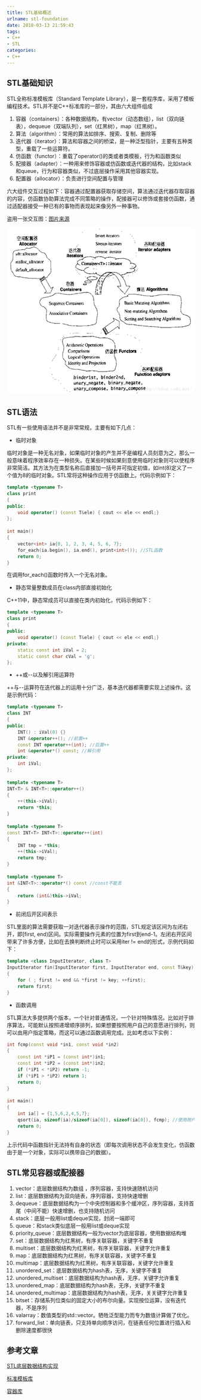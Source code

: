 ```yaml
---
title: STL基础概述
urlname: stl-foundation
date: 2018-03-13 21:59:43
tags:
- C++
- STL
categories:
- C++
---
```


## STL基础知识

STL全称标准模板库（Standard Template Library），是一套程序库，采用了模板编程技术。STL并不是C++标准库的一部分，其由六大组件组成

1. 容器（containers）：各种数据结构，有vector（动态数组），list（双向链表），dequeue（双端队列），set（红黑树），map（红黑树）。
2. 算法（algorithm）：常用的算法如排序、搜索、复制、删除等
3. 迭代器（iterator）：算法和容器之间的桥梁，是一种泛型指针，主要有五种类型，重载了一些运算符。
4. 仿函数（functor）：重载了operator()的类或者类模板，行为和函数类似
5. 配接器（adapter）：一种用来修饰容器或仿函数或迭代器的结构，比如stack和queue，行为和容器类似，不过底层操作采用其他容器实现。
6. 配置器（allocator）：负责进行空间配置与管理

六大组件交互过程如下：容器通过配置器获取存储空间，算法通过迭代器存取容器的内容，仿函数协助算法完成不同策略的操作，配接器可以修饰或套接仿函数，通过适配器接受一种已有的事物而表现起来像另外一种事物。

盗用一张交互图：[图片来源](http://blog.csdn.net/u010275850/article/details/51935404)

![六大组件交互图](/images/stl-components.jpg)


## STL语法

STL有一些使用语法并不是非常常规，主要有如下几点：

- 临时对象

临时对象是一种无名对象，如果临时对象的产生并不是编程人员刻意为之，那么一般意味着程序效率存在一种损失。在某些时候如果刻意使用临时对象则可以使程序非常简洁。其方法为在类型名称后直接加一括号并可指定初值，如int(8)定义了一个值为8的临时对象。STL常将这种操作应用于仿函数上。代码示例如下：

```cpp
template <typename T>
class print
{
public:
	void operator() (const T&ele) { cout << ele << endl;}
};

int main()
{
	vector<int> ia{0, 1, 2, 3, 4, 5, 6, 7};
	for_each(ia.begin(), ia.end(), print<int>()); //STL函数
	return 0;
}
```

在调用for_each()函数时传入一个无名对象。

- 静态常量整数成员在class内部直接初始化

C++11中，静态常成员可以直接在类内初始化，代码示例如下：

```cpp
template <typename T>
class print
{
public:
	void operator() (const T&ele) { cout << ele << endl;}
private:
	static const int iVal = 2;
	static const char cVal = 'g';
};
```

- ++或\-\-以及解引用运算符

++与\-\-运算符在迭代器上的运用十分广泛，基本迭代器都需要实现上述操作。这是示例代码：

```cpp
template <typename T>
class INT
{
public:
	INT() : iVal(0) {}
	INT &operator++(); //前置++
	const INT operator++(int); //后置++
	int &operator*() const; //解引用
private:
	int iVal;
};

template <typename T>
INT<T> & INT<T>::operator++()
{
	++(this->iVal);
	return *this;
}

template <typename T>
const INT<T> INT<T>::operator++(int)
{
	INT tmp = *this;
	++(this->iVal);
	return tmp;
}

template <typename T>
int &INT<T>::operator*() const //const不能丢
{
	return (int&)this->iVal;
}
```

- 前闭后开区间表示

STL里面的算法需要获取一对迭代器表示操作的范围，STL规定该区间为左闭右开，即[first, end)区间。实际需要操作元素的位置为first到end-1。左闭右开区间带来了许多方便，比如在去换判断终止时可以采用iter != end的形式，示例代码如下：

```cpp
template <class InputIterator, class T>
InputIterator fin(InputIterator first, InputIterator end, const T&key)
{
	for ( ; first != end && *first != key; ++first);
	return first;
}
```

- 函数调用

STL算法大多提供两个版本，一个针对普通情况，一个针对特殊情况。比如对于排序算法，可能默认按照递增顺序排列，如果想要按照用户自己的意愿进行排列，则可以由用户指定策略，而这可以通过函数调用完成。比如考虑以下实例：

```cpp
int fcmp(const void *in1, const void *in2)
{
	const int *iP1 = (const int*)in1;
	const int *iP2 = (const int*)in2;
	if (*iP1 < *iP2) return -1;
	if (*iP1 > *iP2) return 1;
	return 0;
}

int main()
{
	int ia[] = {1,5,6,2,4,5,7};
	qsort(ia, sizeof(ia)/sizeof(ia[0]), sizeof(ia[0]), fcmp); //使用用户定义的排序策略
	return 0;
}
```
上示代码中函数指针无法持有自身的状态（即每次调用状态不会发生变化，仿函数由于是一个对象，实际可以携带自己的数据）。

## STL常见容器或配接器

1. vector：底层数据结构为数组 ，序列容器，支持快速随机访问
2. list：底层数据结构为双向链表，序列容器，支持快速增删
3. dequeue：底层数据结构为一个中央控制器和多个缓冲区，序列容器，支持首尾（中间不能）快速增删，也支持随机访问
4. stack：底层一般用list或deque实现，封闭一端即可
5. queue：和stack类似底层一般用list或deque实现
6. priority_queue：底层数据结构一般为vector为底层容器，使用数据结构堆
7. set：底层数据结构为红黑树，有序关联容器，关键字不重复
8. multiset：底层数据结构为红黑树，有序关联容器，关键字允许重复
9. map：底层数据结构为红黑树，有序关联容器，关键字不重复
10. multimap：底层数据结构为红黑树，有序关联容器，关键字允许重复
11. unordered_set：底层数据结构为hash表，无序，关键字不重复
12. unordered_multiset：底层数据结构为hash表，无序，关键字允许重复
13. unordered_map：底层数据结构为hash表，无序，关键字不重复
14. unordered_multimap：底层数据结构为hash表，无序，关关键字允许重复
15. bitset：存储系列位类似的固定大小的布尔向量。实现按位运算，没有迭代器，不是序列
16. valarray：数值类型的std::vector。牺牲泛型能力而专为数值计算做了优化。
17. forward_list：单向链表，只支持单向顺序访问，在链表任何位置进行插入和删除速度都很快


## 参考文章

[STL底层数据结构实现](http://www.cnblogs.com/hustlijian/p/3611424.html)

[标准模板库](https://zh.wikipedia.org/wiki/标准模板库)

[容器库](http://zh.cppreference.com/w/cpp/container)
